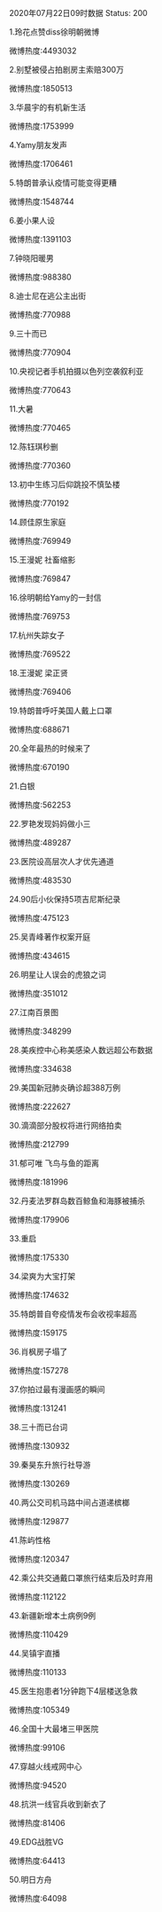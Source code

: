2020年07月22日09时数据
Status: 200

1.玲花点赞diss徐明朝微博

微博热度:4493032

2.别墅被侵占拍剧房主索赔300万

微博热度:1850513

3.华晨宇的有机新生活

微博热度:1753999

4.Yamy朋友发声

微博热度:1706461

5.特朗普承认疫情可能变得更糟

微博热度:1548744

6.姜小果人设

微博热度:1391103

7.钟晓阳暖男

微博热度:988380

8.迪士尼在逃公主出街

微博热度:770988

9.三十而已

微博热度:770904

10.央视记者手机拍摄以色列空袭叙利亚

微博热度:770643

11.大暑

微博热度:770465

12.陈钰琪秒删

微博热度:770360

13.初中生练习后仰跳投不慎坠楼

微博热度:770192

14.顾佳原生家庭

微博热度:769949

15.王漫妮 社畜缩影

微博热度:769847

16.徐明朝给Yamy的一封信

微博热度:769753

17.杭州失踪女子

微博热度:769522

18.王漫妮 梁正贤

微博热度:769406

19.特朗普呼吁美国人戴上口罩

微博热度:688671

20.全年最热的时候来了

微博热度:670190

21.白银

微博热度:562253

22.罗艳发现妈妈做小三

微博热度:489287

23.医院设高层次人才优先通道

微博热度:483530

24.90后小伙保持5项吉尼斯纪录

微博热度:475123

25.吴青峰著作权案开庭

微博热度:434615

26.明星让人误会的虎狼之词

微博热度:351012

27.江南百景图

微博热度:348299

28.美疾控中心称美感染人数远超公布数据

微博热度:334638

29.美国新冠肺炎确诊超388万例

微博热度:222627

30.滴滴部分股权将进行网络拍卖

微博热度:212799

31.郁可唯 飞鸟与鱼的距离

微博热度:181996

32.丹麦法罗群岛数百鲸鱼和海豚被捕杀

微博热度:179906

33.重启

微博热度:175330

34.梁爽为大宝打架

微博热度:174632

35.特朗普自夸疫情发布会收视率超高

微博热度:159175

36.肖枫房子塌了

微博热度:157278

37.你拍过最有漫画感的瞬间

微博热度:131241

38.三十而已台词

微博热度:130932

39.秦昊东升旅行社导游

微博热度:130269

40.两公交司机马路中间占道递槟榔

微博热度:129877

41.陈屿性格

微博热度:120347

42.乘公共交通戴口罩旅行结束后及时弃用

微博热度:112122

43.新疆新增本土病例9例

微博热度:110429

44.吴镇宇直播

微博热度:110133

45.医生抱患者1分钟跑下4层楼送急救

微博热度:105349

46.全国十大最堵三甲医院

微博热度:99106

47.穿越火线戒网中心

微博热度:94520

48.抗洪一线官兵收到新衣了

微博热度:81406

49.EDG战胜VG

微博热度:64413

50.明日方舟

微博热度:64098

